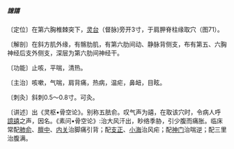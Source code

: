 ##### 譩譆

〔定位〕在第六胸椎棘突下，[灵台](https://www.gmzyjc.com/read/zjs/zjs3.2.2-0.0.1.3.10.md)（督脉)旁开3寸，于肩胛脊柱缘取穴（图71）。

〔解剖〕在斜方肌外缘，有髂肋肌，有第六肋间动、静脉背侧支，布有第五、六胸神经后支外侧支，深层为第六肋间神经干。

〔功能〕止咳，平喘，清热。  

〔主治〕咳嗽，气喘，肩背痛，热病，温疟，鼻衄，目眩。

〔刺灸〕斜刺0.5〜0.8寸。可灸。

〔讲述〕出《灵枢•骨空论》。别称五胠俞。叹气声为譆，在取该穴时，令病人呼[譩譆](https://www.gmzyjc.com/read/zjs/zjs3.1.7-8-0.0.1.3.45.md)之声，因名。《素问•骨空论》:治大风汗出，眇络季胁，引少腹而痛胀。临床常配[肺俞](https://www.gmzyjc.com/read/zjs/zjs3.1.7-8-0.0.1.3.13.md)、[膻中](https://www.gmzyjc.com/read/zjs/zjs3.2.1-0.1.1.3.16.md)、[内关](https://www.gmzyjc.com/read/zjs/zjs3.1.9-12-0.0.1.3.6.md)治脚痛引背；配[支正](https://www.gmzyjc.com/read/zjs/zjs3.1.4-6-0.0.3.3.7.md)、[小海](https://www.gmzyjc.com/read/zjs/zjs3.1.4-6-0.0.3.3.8.md)治风疟；配[神门](https://www.gmzyjc.com/read/zjs/zjs3.1.4-6-0.0.2.3.7.md)治喘逆；配三里治腹满。